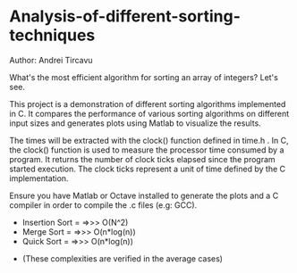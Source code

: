 # Analysis-of-different-sorting-techniques
Author: Andrei Tircavu

What's the most efficient algorithm for sorting an array of integers?
Let's see.

This project is a demonstration of different sorting algorithms implemented in C. It compares the performance of various sorting algorithms on different input sizes and generates plots using Matlab to visualize the results.

The times will be extracted with the clock() function defined in time.h .
In C, the clock() function is used to measure the processor time consumed by a program. It returns the number of clock ticks elapsed since the program started execution. The clock ticks represent a unit of time defined by the C implementation.

Ensure you have Matlab or Octave installed to generate the plots and a C compiler in order to compile the .c files (e.g: GCC).


-   Insertion Sort     = =>>> O(N^2)
-   Merge Sort         = =>>> O(n*log(n))	
-   Quick Sort         = =>>> O(n*log(n))

* (These complexities are verified in the average cases)



